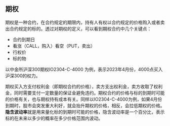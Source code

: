 ## 期权

期权是一种合约，在合约规定的期限内，持有人有权以合约规定的价格购入或者卖出合约规定的标的。透过对期权的定义，可以看到期权合约中几个关键点：

* 合约到期日
* 看涨（CALL，购入）看空（PUT，卖出）
* 行权价
* 标的物

以中金所沪深300期权IO2304-C-4000 为例，表示2023年4月份，4000点买入沪深300的权力。

期权买入方支付权利金（即期权合约的价格），卖方支出权利金，卖方收取了权利金，同时需要支付一定数量的保证金避免违约。期权合约的价格与标的到期时可能的价格有关，也与期权持有成本有关。同样以IO2304-C-4000为例，如果4月份到期时，股市会突发重大利好，就会抬升期权的价格，相反，会拉低期权的价格。**隐含波动率**就是用来量化标的到期时可能的价格，隐含波动率是一个百分比，表示标的在未来以多少的概率在多少价格范围内波动。



